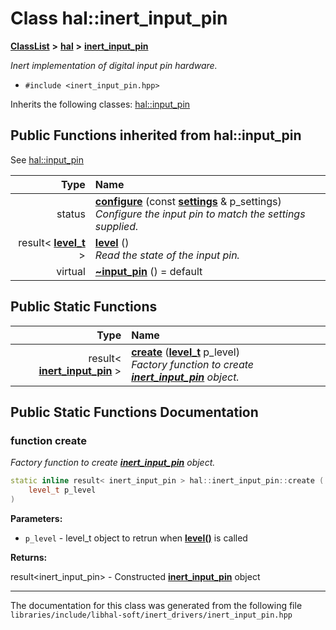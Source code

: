 

# Class hal::inert\_input\_pin



[**ClassList**](annotated.md) **>** [**hal**](namespacehal.md) **>** [**inert\_input\_pin**](classhal_1_1inert__input__pin.md)



_Inert implementation of digital input pin hardware._ 

* `#include <inert_input_pin.hpp>`



Inherits the following classes: [hal::input\_pin](classhal_1_1input__pin.md)
























































## Public Functions inherited from hal::input_pin

See [hal::input\_pin](classhal_1_1input__pin.md)

| Type | Name |
| ---: | :--- |
|  status | [**configure**](#function-configure) (const [**settings**](structhal_1_1input__pin_1_1settings.md) & p\_settings) <br>_Configure the input pin to match the settings supplied._  |
|  result&lt; [**level\_t**](structhal_1_1input__pin_1_1level__t.md) &gt; | [**level**](#function-level) () <br>_Read the state of the input pin._  |
| virtual  | [**~input\_pin**](#function-input_pin) () = default<br> |


## Public Static Functions

| Type | Name |
| ---: | :--- |
|  result&lt; [**inert\_input\_pin**](classhal_1_1inert__input__pin.md) &gt; | [**create**](#function-create) ([**level\_t**](structhal_1_1input__pin_1_1level__t.md) p\_level) <br>_Factory function to create_ [_**inert\_input\_pin**_](classhal_1_1inert__input__pin.md) _object._ |




















































## Public Static Functions Documentation




### function create 

_Factory function to create_ [_**inert\_input\_pin**_](classhal_1_1inert__input__pin.md) _object._
```C++
static inline result< inert_input_pin > hal::inert_input_pin::create (
    level_t p_level
) 
```





**Parameters:**


* `p_level` - level\_t object to retrun when [**level()**](classhal_1_1input__pin.md#function-level) is called 



**Returns:**

result&lt;inert\_input\_pin&gt; - Constructed [**inert\_input\_pin**](classhal_1_1inert__input__pin.md) object 





        

------------------------------
The documentation for this class was generated from the following file `libraries/include/libhal-soft/inert_drivers/inert_input_pin.hpp`

